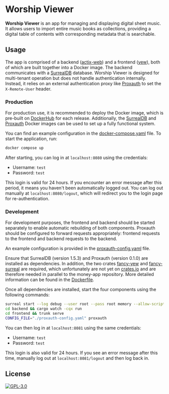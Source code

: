 # Worship Viewer

**Worship Viewer** is an app for managing and displaying digital sheet music.
It allows users to import entire music books as collections, providing a digital table of contents with corresponding metadata that is searchable.

## Usage

The app is comprised of a backend ([actix-web](https://actix.rs/)) and a frontend ([yew](https://yew.rs/)), both of which are built together into a Docker image.
The backend communicates with a [SurrealDB](https://surrealdb.com/) database. 
Worship Viewer is designed for multi-tenant operation but does not handle authentication internally. 
Instead, it relies on an external authentication proxy like [Proxauth](https://github.com/xilefmusics/proxauth) to set the `X-Remote-User` header.

### Production

For production use, it is recommended to deploy the Docker image, which is pre-built on [DockerHub](https://hub.docker.com/repository/docker/xilefmusics/worship-viewer) for each release.
Additionally, the [SurrealDB](https://hub.docker.com/r/surrealdb/surrealdb) and [Proxauth](https://hub.docker.com/r/xilefmusics/proxauth) Docker images can be used to set up a fully functional system. 

You can find an example configuration in the [docker-compose.yaml](https://github.com/xilefmusics/worship_viewer/blob/main/docker-compose.yaml) file.
To start the application, run:

```bash
docker compose up
```

After starting, you can log in at `localhost:8080` using the credentials:

- Username: `test`
- Password: `test`

This login is valid for 24 hours.
If you encounter an error message after this period, it means you haven't been automatically logged out.
You can log out manually at `localhost:8080/logout`, which will redirect you to the login page for re-authentication.

### Development

For development purposes, the frontend and backend should be started separately to enable automatic rebuilding of both components.
Proxauth should be configured to forward requests appropriately: frontend requests to the frontend and backend requests to the backend.

An example configuration is provided in the [proxauth-config.yaml](https://github.com/xilefmusics/worship_viewer/blob/main/proxauth-config.yaml) file.

Ensure that SurrealDB (version 1.5.3) and Proxauth (version 0.1.0) are installed as dependencies. 
In addition, the two crates [fancy-yew](https://github.com/xilefmusics/fancy_yew) and [fancy-surreal](https://github.com/xilefmusics/fancy_surreal) are required, which unfortunately are not yet on [crates.io](https://crates.io/) and are therefore needed in parallel to the money-app repository.
More detailed information can be found in the [Dockerfile](https://github.com/xilefmusics/money-app/blob/main/Dockerfile).

Once all dependencies are installed, start the four components using the following commands:

``` bash
surreal start --log debug --user root --pass root memory --allow-scripting
cd backend && cargo watch -cqx run
cd frontend && trunk serve
CONFIG_FILE="./proxauth-config.yaml" proxauth
```

You can then log in at `localhost:8081` using the same credentials:

- Username: `test`
- Password: `test`

This login is also valid for 24 hours.
If you see an error message after this time, manually log out at `localhost:8081/logout` and then log back in.

## License

[![GPL-3.0](https://img.shields.io/badge/License-GPLv3-blue.svg)](LICENSE)
